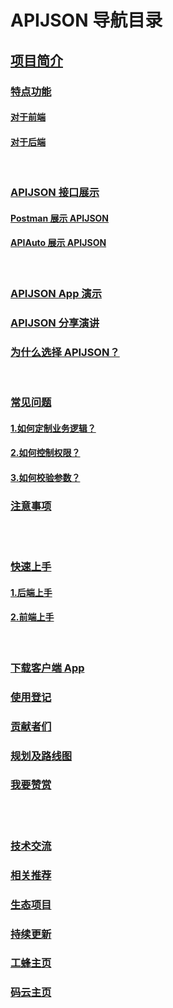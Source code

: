 # APIJSON 导航目录
## [项目简介](/README.md#--apijson)

### [特点功能](/README.md#%E7%89%B9%E7%82%B9%E5%8A%9F%E8%83%BD)
#### [对于前端](/README.md#%E7%89%B9%E7%82%B9%E5%8A%9F%E8%83%BD)
#### [对于后端](/README.md#%E5%AF%B9%E4%BA%8E%E5%90%8E%E7%AB%AF)
<br />

### [APIJSON 接口展示](/README.md#apijson-%E6%8E%A5%E5%8F%A3%E5%B1%95%E7%A4%BA)
#### [Postman 展示 APIJSON](/README.md#postman-%E5%B1%95%E7%A4%BA-apijson)
#### [APIAuto 展示 APIJSON](/README.md#apiauto-%E5%B1%95%E7%A4%BA-apijson)
<br />

### [APIJSON App 演示](/README.md#apijson-app-%E6%BC%94%E7%A4%BA)

### [APIJSON 分享演讲](/README.md#apijson-%E5%88%86%E4%BA%AB%E6%BC%94%E8%AE%B2)

### [为什么选择 APIJSON？](/README.md#%E4%B8%BA%E4%BB%80%E4%B9%88%E9%80%89%E6%8B%A9-apijson)
<br />

### [常见问题](/README.md#%E5%B8%B8%E8%A7%81%E9%97%AE%E9%A2%98)
#### [1.如何定制业务逻辑？](/README.md#1%E5%A6%82%E4%BD%95%E5%AE%9A%E5%88%B6%E4%B8%9A%E5%8A%A1%E9%80%BB%E8%BE%91)
#### [2.如何控制权限？](/README.md#2%E5%A6%82%E4%BD%95%E6%8E%A7%E5%88%B6%E6%9D%83%E9%99%90)
#### [3.如何校验参数？](/README.md#3%E5%A6%82%E4%BD%95%E6%A0%A1%E9%AA%8C%E5%8F%82%E6%95%B0)

### [注意事项](/README.md#%E6%B3%A8%E6%84%8F%E4%BA%8B%E9%A1%B9)

<br /><br />

### [快速上手](/README.md#%E5%BF%AB%E9%80%9F%E4%B8%8A%E6%89%8B)
#### [1.后端上手](/README.md#1%E5%90%8E%E7%AB%AF%E4%B8%8A%E6%89%8B)
#### [2.前端上手](/README.md#2%E5%89%8D%E7%AB%AF%E4%B8%8A%E6%89%8B)
<br />

### [下载客户端 App](/README.md#%E4%B8%8B%E8%BD%BD%E5%AE%A2%E6%88%B7%E7%AB%AF-app)

### [使用登记](/README.md#%E4%BD%BF%E7%94%A8%E7%99%BB%E8%AE%B0)

### [贡献者们](/README.md#%E8%B4%A1%E7%8C%AE%E8%80%85%E4%BB%AC)

### [规划及路线图](/README.md#%E8%A7%84%E5%88%92%E5%8F%8A%E8%B7%AF%E7%BA%BF%E5%9B%BE)

### [我要赞赏](/README.md#%E6%88%91%E8%A6%81%E8%B5%9E%E8%B5%8F)

<br /><br />

### [技术交流](/README.md#%E6%8A%80%E6%9C%AF%E4%BA%A4%E6%B5%81)

### [相关推荐](/README.md#%E7%9B%B8%E5%85%B3%E6%8E%A8%E8%8D%90)

### [生态项目](/README.md#%E7%94%9F%E6%80%81%E9%A1%B9%E7%9B%AED)

### [持续更新](/README.md#%E6%8C%81%E7%BB%AD%E6%9B%B4%E6%96%B0)

### [工蜂主页](/README.md#%E5%B7%A5%E8%9C%82%E4%B8%BB%E9%A1%B5)

### [码云主页](/README.md#%E7%A0%81%E4%BA%91%E4%B8%BB%E9%A1%B5)
